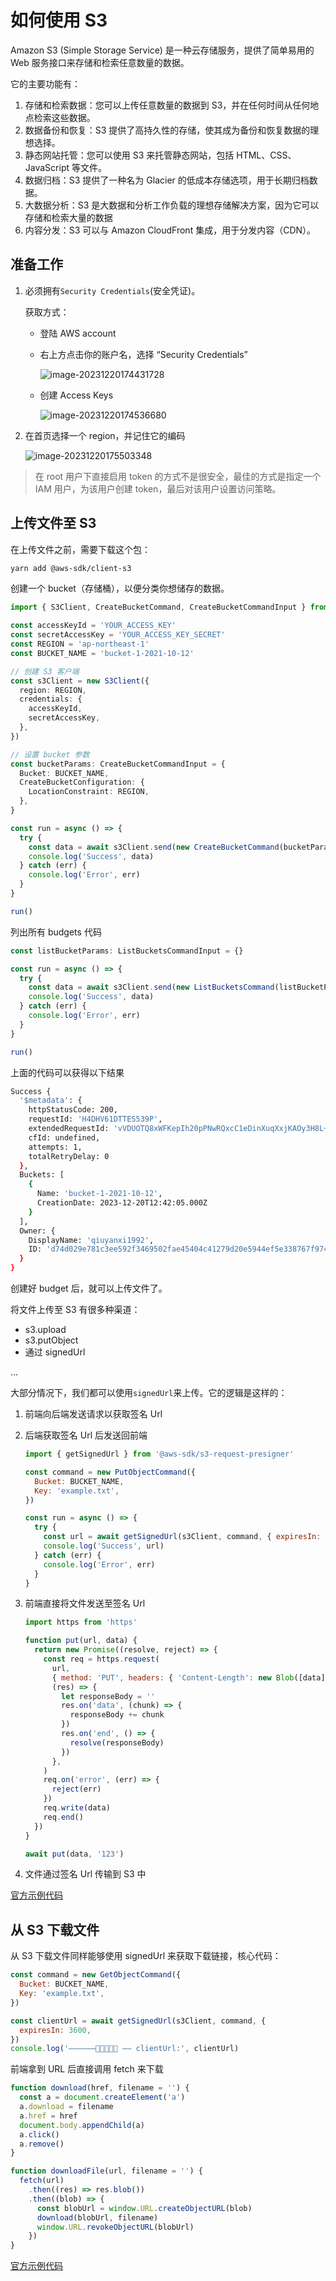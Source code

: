 # 如何使用 S3

Amazon S3 (Simple Storage Service) 是一种云存储服务，提供了简单易用的 Web 服务接口来存储和检索任意数量的数据。

它的主要功能有：

1. 存储和检索数据：您可以上传任意数量的数据到 S3，并在任何时间从任何地点检索这些数据。
2. 数据备份和恢复：S3 提供了高持久性的存储，使其成为备份和恢复数据的理想选择。
3. 静态网站托管：您可以使用 S3 来托管静态网站，包括 HTML、CSS、JavaScript 等文件。
4. 数据归档：S3 提供了一种名为 Glacier 的低成本存储选项，用于长期归档数据。
5. 大数据分析：S3 是大数据和分析工作负载的理想存储解决方案，因为它可以存储和检索大量的数据
6. 内容分发：S3 可以与 Amazon CloudFront 集成，用于分发内容（CDN）。

## 准备工作

1. 必须拥有`Security Credentials`(安全凭证)。

   获取方式：

   - 登陆 AWS account

   - 右上方点击你的账户名，选择 “Security Credentials”

     ![image-20231220174431728](https://raw.githubusercontent.com/18888628835/image-cloud/main/assets202312201744678.png)

   - 创建 Access Keys

     ![image-20231220174536680](https://raw.githubusercontent.com/18888628835/image-cloud/main/assets202312201745959.png)

2. 在首页选择一个 region，并记住它的编码

   ![image-20231220175503348](https://raw.githubusercontent.com/18888628835/image-cloud/main/assets202312201755455.png)

> 在 root 用户下直接启用 token 的方式不是很安全，最佳的方式是指定一个 IAM 用户，为该用户创建 token，最后对该用户设置访问策略。

## 上传文件至 S3

在上传文件之前，需要下载这个包：

```bash
yarn add @aws-sdk/client-s3
```

创建一个 bucket（存储桶），以便分类你想储存的数据。

```typescript
import { S3Client, CreateBucketCommand, CreateBucketCommandInput } from '@aws-sdk/client-s3'

const accessKeyId = 'YOUR_ACCESS_KEY'
const secretAccessKey = 'YOUR_ACCESS_KEY_SECRET'
const REGION = 'ap-northeast-1'
const BUCKET_NAME = 'bucket-1-2021-10-12'

// 创建 S3 客户端
const s3Client = new S3Client({
  region: REGION,
  credentials: {
    accessKeyId,
    secretAccessKey,
  },
})

// 设置 bucket 参数
const bucketParams: CreateBucketCommandInput = {
  Bucket: BUCKET_NAME,
  CreateBucketConfiguration: {
    LocationConstraint: REGION,
  },
}

const run = async () => {
  try {
    const data = await s3Client.send(new CreateBucketCommand(bucketParams))
    console.log('Success', data)
  } catch (err) {
    console.log('Error', err)
  }
}

run()
```

列出所有 budgets 代码

```js
const listBucketParams: ListBucketsCommandInput = {}

const run = async () => {
  try {
    const data = await s3Client.send(new ListBucketsCommand(listBucketParams))
    console.log('Success', data)
  } catch (err) {
    console.log('Error', err)
  }
}

run()
```

上面的代码可以获得以下结果

```bash
Success {
  '$metadata': {
    httpStatusCode: 200,
    requestId: 'H4DHV61DTTES539P',
    extendedRequestId: 'vVDUOTQ8xWFKepIh20pPNwRQxcC1eDinXuqXxjKAOy3H8L+ssCipCmoF0MiXygRcPv+deQkBcCk=',
    cfId: undefined,
    attempts: 1,
    totalRetryDelay: 0
  },
  Buckets: [
    {
      Name: 'bucket-1-2021-10-12',
      CreationDate: 2023-12-20T12:42:05.000Z
    }
  ],
  Owner: {
    DisplayName: 'qiuyanxi1992',
    ID: 'd74d029e781c3ee592f3469502fae45404c41279d20e5944ef5e338767f97493'
  }
}
```

创建好 budget 后，就可以上传文件了。

将文件上传至 S3 有很多种渠道：

- s3.upload
- s3.putObject
- 通过 signedUrl

...

大部分情况下，我们都可以使用`signedUrl`来上传。它的逻辑是这样的：

1. 前端向后端发送请求以获取签名 Url

2. 后端获取签名 Url 后发送回前端

   ```js
   import { getSignedUrl } from '@aws-sdk/s3-request-presigner'

   const command = new PutObjectCommand({
     Bucket: BUCKET_NAME,
     Key: 'example.txt',
   })

   const run = async () => {
     try {
       const url = await getSignedUrl(s3Client, command, { expiresIn: 3600 })
       console.log('Success', url)
     } catch (err) {
       console.log('Error', err)
     }
   }
   ```

3. 前端直接将文件发送至签名 Url

   ```js
   import https from 'https'

   function put(url, data) {
     return new Promise((resolve, reject) => {
       const req = https.request(
         url,
         { method: 'PUT', headers: { 'Content-Length': new Blob([data]).size } },
         (res) => {
           let responseBody = ''
           res.on('data', (chunk) => {
             responseBody += chunk
           })
           res.on('end', () => {
             resolve(responseBody)
           })
         },
       )
       req.on('error', (err) => {
         reject(err)
       })
       req.write(data)
       req.end()
     })
   }

   await put(data, '123')
   ```

4. 文件通过签名 Url 传输到 S3 中

[官方示例代码](https://github.com/awsdocs/aws-doc-sdk-examples/blob/main/javascriptv3/example_code/s3/scenarios/presigned-url-upload.js)

## 从 S3 下载文件

从 S3 下载文件同样能够使用 signedUrl 来获取下载链接，核心代码：

```js
const command = new GetObjectCommand({
  Bucket: BUCKET_NAME,
  Key: 'example.txt',
})

const clientUrl = await getSignedUrl(s3Client, command, {
  expiresIn: 3600,
})
console.log('——————🚀🚀🚀🚀🚀 —— clientUrl:', clientUrl)
```

前端拿到 URL 后直接调用 fetch 来下载

```js
function download(href, filename = '') {
  const a = document.createElement('a')
  a.download = filename
  a.href = href
  document.body.appendChild(a)
  a.click()
  a.remove()
}

function downloadFile(url, filename = '') {
  fetch(url)
    .then((res) => res.blob())
    .then((blob) => {
      const blobUrl = window.URL.createObjectURL(blob)
      download(blobUrl, filename)
      window.URL.revokeObjectURL(blobUrl)
    })
}
```

[官方示例代码](https://github.com/awsdocs/aws-doc-sdk-examples/blob/main/javascriptv3/example_code/s3/scenarios/presigned-url-download.js)
